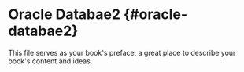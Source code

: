 # Oracle Databae2 {#oracle-databae2}

This file serves as your book&#039;s preface, a great place to describe your book&#039;s content and ideas.